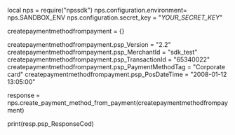 local nps = require("npssdk")
nps.configuration.environment= nps.SANDBOX_ENV
nps.configuration.secret_key = "_YOUR_SECRET_KEY_"


createpaymentmethodfrompayment = {}

createpaymentmethodfrompayment.psp_Version = "2.2"
createpaymentmethodfrompayment.psp_MerchantId = "sdk_test"
createpaymentmethodfrompayment.psp_TransactionId = "65340022"
createpaymentmethodfrompayment.psp_PaymentMethodTag = "Corporate card"
createpaymentmethodfrompayment.psp_PosDateTime = "2008-01-12 13:05:00"

response = nps.create_payment_method_from_payment(createpaymentmethodfrompayment)

print(resp.psp_ResponseCod)
